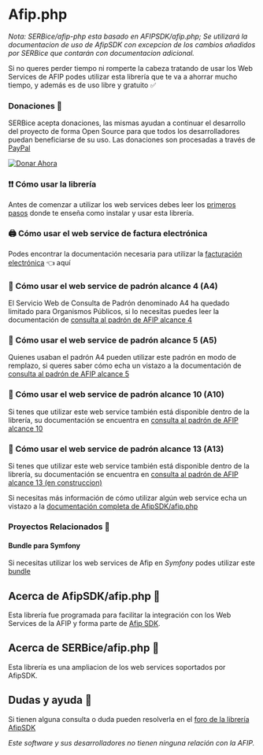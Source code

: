 # Afip.php
_Nota: SERBice/afip-php esta basado en AFIPSDK/afip.php; Se utilizará la documentacion de uso de AfipSDK con excepcion de los cambios añadidos por SERBice que contarán con documentacion adicional._

Si no queres perder tiempo ni romperte la cabeza tratando de usar los Web Services de AFIP podes utilizar esta librería que te va a ahorrar mucho tiempo, y además es de uso libre y gratuito ✅

### Donaciones 🙌

SERBice acepta donaciones, las mismas ayudan a continuar el desarrollo del proyecto de forma Open Source para que todos los desarrolladores puedan beneficiarse de su uso. Las donaciones son procesadas a través de [PayPal](https://www.paypal.me/SERBice)

[![Donar Ahora](https://www.paypalobjects.com/en_US/i/btn/btn_donateCC_LG.gif)](https://www.paypal.me/SERBice)

### ❗❗ Cómo usar la librería
Antes de comenzar a utilizar los web services debes leer los [primeros pasos](https://github.com/afipsdk/Afip.php/wiki/Primeros-pasos) donde te enseña como instalar y usar esta librería.

### 🖨️️ Cómo usar el web service de factura electrónica
Podes encontrar la documentación necesaria para utilizar la [facturación electrónica](https://github.com/afipsdk/afip.php/wiki/Facturaci%C3%B3n-Electr%C3%B3nica) 👈 aquí

### 📘️ Cómo usar el web service de padrón alcance 4 (A4)
El Servicio Web de Consulta de Padrón denominado A4 ha quedado limitado para Organismos Públicos, si lo necesitas puedes leer la documentación de [consulta al padrón de AFIP alcance 4](https://github.com/afipsdk/afip.php/wiki/Consulta-al-padron-de-AFIP-alcance-4)

### 📗️ Cómo usar el web service de padrón alcance 5 (A5)
Quienes usaban el padrón A4 pueden utilizar este padrón en modo de remplazo, si queres saber cómo echa un vistazo a la documentación de [consulta al padrón de AFIP alcance 5](https://github.com/afipsdk/afip.php/wiki/Consulta-al-padron-de-AFIP-alcance-5)

### 📙️ Cómo usar el web service de padrón alcance 10 (A10)
Si tenes que utilizar este web service también está disponible dentro de la librería, su documentación se encuentra en [consulta al padrón de AFIP alcance 10](https://github.com/afipsdk/afip.php/wiki/Consulta-al-padron-de-AFIP-alcance-10)

### 📙️ Cómo usar el web service de padrón alcance 13 (A13)
Si tenes que utilizar este web service también está disponible dentro de la librería, su documentación se encuentra en [consulta al padrón de AFIP alcance 13 (en construccion)](#)


Si necesitas más información de cómo utilizar algún web service echa un vistazo a la [documentación completa de AfipSDK/afip.php](https://github.com/afipsdk/afip.php/wiki)

### Proyectos Relacionados 🤝

#### Bundle para Symfony
Si necesitas utilizar los web services de Afip en _Symfony_ podes utilizar este [bundle](https://github.com/gonzakpo/afip)

## Acerca de AfipSDK/afip.php 🤔
Esta librería fue programada para facilitar la integración con los Web Services de la AFIP y forma parte de [Afip SDK](https://afipsdk.github.io/).

## Acerca de SERBice/afip.php 🤔
Esta librería es una ampliacion de los web services soportados por AfipSDK.

## Dudas y ayuda 🙌
Si tienen alguna consulta o duda pueden resolverla en el [foro de la librería AfipSDK](https://groups.google.com/forum/#!forum/afip-php)

_Este software y sus desarrolladores no tienen ninguna relación con la AFIP._
